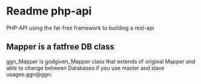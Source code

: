 Readme php-api
===============================
PHP-API using the fat-free framework to building a rest-api

Mapper is a fatfree DB class  
-------------------------------
ggn_Mapper is godgiven_Mapper class that extends of original Mapper 
and able to change between Databases if you use master and slave usages.ggn@ggn:
